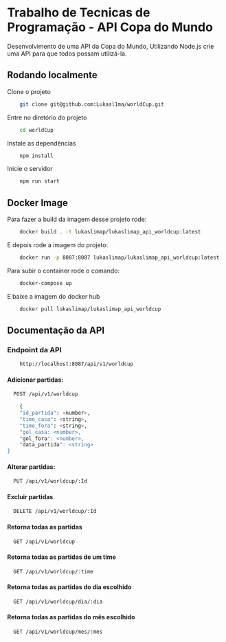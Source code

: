 
# Trabalho de Tecnicas de Programação - API Copa do Mundo

Desenvolvimento de uma API da Copa do Mundo, Utilizando Node.js crie uma API para que todos possam utilizá-la.

## Rodando localmente

Clone o projeto

```bash
    git clone git@github.com:Lukasl1ma/worldCup.git
```

Entre no diretório do projeto

```bash
    cd worldCup
```

Instale as dependências

```bash
    npm install
```

Inicie o servidor

```bash
    npm run start
```
## Docker Image

Para fazer a build da imagem desse projeto rode:

```bash
    docker build . -t lukaslimap/lukaslimap_api_worldcup:latest
```

E depois rode a imagem do projeto:

```bash
    docker run -p 8087:8087 lukaslimap/lukaslimap_api_worldcup:latest
```

Para subir o container rode o comando:

```bash
    docker-compose up
```

E baixe a imagem do docker hub

```bash
    docker pull lukaslimap/lukaslimap_api_worldcup
```
## Documentação da API

### Endpoint da API

```bash
    http://localhost:8087/api/v1/worldcup
```

#### Adicionar partidas:

```bash
  POST /api/v1/worldcup
```

```bash
    {
    "id_partida": <number>,
    "time_casa": <string>,
    "time_fora": <string>,
    "gol_casa: <number>,
    "gol_fora": <number>,
    "data_partida": <string>
}
```

#### Alterar partidas:

```bash
  PUT /api/v1/worldcup/:Id
```
#### Excluir partidas

```bash
  DELETE /api/v1/worldcup/:Id
```
#### Retorna todas as partidas

```bash
  GET /api/v1/worldcup
```
#### Retorna todas as partidas de um time

```bash
  GET /api/v1/worldcup/:time
```
#### Retorna todas as partidas do dia escolhido

```bash
  GET /api/v1/worldcup/dia/:dia
```
#### Retorna todas as partidas do mês escolhido

```bash
  GET /api/v1/worldcup/mes/:mes
```
